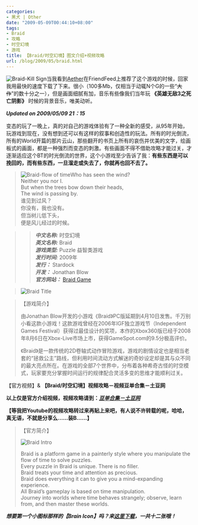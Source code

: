 ```yaml
---
categories:
- 黑犬 | Other
date: "2009-05-09T00:44:10+08:00"
tags:
- Braid
- 攻略
- 时空幻境
- 游戏
title: 【Braid/时空幻境】图文介绍+视频攻略
url: /blog/2009/05/braid.html
---
```

<span class="left"> ![Braid-Kill Sign](/images/killsign.png)</span>当我看到[Aether](http://woooh.com/2009/05/braid.html "Woooh:Braid")在FriendFeed上推荐了这个游戏的时候，回家我用最快的速度下载了下来。很小（100多Mb，仅相当于动辄N个G的一些“~~大作~~”的数十分之一），但是画面细腻有加，音乐有些像我们当年玩 **《英雄无敌3之死亡阴影》** 时候的背景音乐，唯美动听。
<!--more-->
***Updated on 2009/05/09 21：15***

变态的玩了一晚上，真的对自己的游戏体验有了一种全新的感受，从95年开始，玩游戏到现在，没有想到还可以有这样的叙事和创造性的玩法。所有的时光倒流，所有的World开篇的那片云山，那些翻开的书页上所有的哀伤并优美的文字，绘画板式的画面，都是一种强烈而变态的刺激。有些画面不得不借助攻略才能过关，才逐渐适应这个BT的时光倒流的世界，这个小游戏至少告诉了我：**有些东西是可以挽回的，而有些东西，一旦溜走或失去了，你就再也回不去了。**

> <span class="right">![Braid-flow of time](/images/Braid-flow_of_time.jpg)</span>Who has seen the wind?  
> Neither you nor I.  
> But when the trees bow down their heads,  
> The wind is passing by.   
> 谁见到过风？  
> 你没有，我也没有。  
> 但当树儿低下头，  
> 便是风儿经过的时候。

> >   _**中文名称:**_ 时空幻境  
_**英文名称:**_ Braid  
_**游戏类型:**_ Puzzle 益智类游戏  
_**发行时间:**_ 2009年  
_**发行：**_ Stardock  
_**开发：**_ Jonathan Blow  
_**官方网站：**_ [Braid Game](http://braid-game.com/)  

>  ![Braid Title](/images/Braid-Title.jpg)
> 
<!--more-->
> 
> 【游戏简介】
> 
> 由Jonathan Blow开发的小游戏《Braid》PC版延期到4月10日发售。千万别小看这款小游戏！这款游戏曾经在2006年IGF独立游戏节（Independent Games Festival）获得过最佳设计的奖项，本作的Xbox360版已经于2008年8月6日在Xbox-Live市场上市，获得GameSpot.com的9.5分极高评价。
> 
> 《Braid》是一款传统的2D卷轴式动作冒险游戏，游戏的剧情设定也是相当老套的“拯救公主”路线，但利用时间流动方式解迷的奇妙设定却是其与众不同的最大亮点所在。在游戏的全部7个世界中，分布着各种希奇古怪的时空模式，玩家要充分掌握时间运行的规律配合灵活多变的思维才能顺利过关。
> 

【官方视频】& **【Braid/时空幻境】视频攻略－视频豆单合集－土豆网**

**以上仅是官方介绍视频，视频攻略请到：_[豆单合集－土豆网](http://www.tudou.com/playlist/braid/)_**

**【等我把Youtube的视频攻略转过来再贴上来吧，有人说不许转载的呢，哈哈，真无语，不就是分享么……装B……】**

> 【官方简介】
> 
> ![Braid Intro](/images/Braid-Intro.jpg)
> 
> Braid is a platform game in a painterly style where you manipulate the flow of time to solve puzzles.  
> Every puzzle in Braid is unique. There is no filler.  
> Braid treats your time and attention as precious.  
> Braid does everything it can to give you a mind-expanding experience.  
> All Braid&#8217;s gameplay is based on time manipulation.  
> Journey into worlds where time behaves strangely; observe, learn from, and then master these worlds.

***想要第一个小图标那样的【Brain Icon】吗？来[这里下载](http://bit.ly/BraidIcon)，一共十二张哦！***